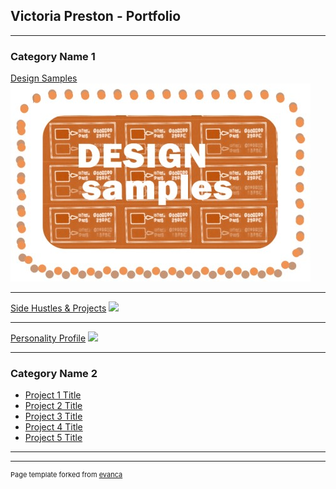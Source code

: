 ## Victoria Preston - Portfolio

---

### Category Name 1 

[Design Samples](/sample_page)
<img src="images/dummy_thumbnail.jpg?raw=true"/>

---
[Side Hustles & Projects](/pdf/sample_presentation.pdf)
<img src="images/dummy_thumbnail2.jpg?raw=true"/>

---
[Personality Profile](http://example.com/)
<img src="images/dummy_thumbnail3.jpg?raw=true"/>

---

### Category Name 2

- [Project 1 Title](http://example.com/)
- [Project 2 Title](http://example.com/)
- [Project 3 Title](http://example.com/)
- [Project 4 Title](http://example.com/)
- [Project 5 Title](http://example.com/)

---




---
<p style="font-size:11px">Page template forked from <a href="https://github.com/evanca/quick-portfolio">evanca</a></p>
<!-- Remove above link if you don't want to attibute -->
